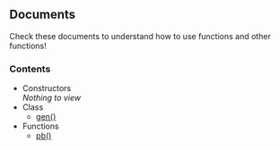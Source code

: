 ## Documents
Check these documents to understand how to use functions and other functions!
### Contents
- Constructors  
*Nothing to view*
- Class  
  * [gen()](./detail/func-gen.md "Function gen()")
- Functions  
  * [pb()](./detail/func-pb.md "Function pb()")

